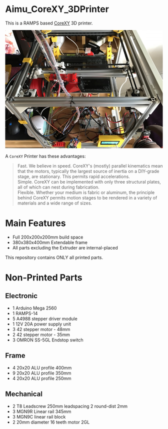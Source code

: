 # Aimu_CoreXY_3DPrinter

This is a RAMPS based [CoreXY](http://www.corexy.com/theory.html) 3D printer.  

![CoreXY](https://github.com/KanameAimu/Aimu_CoreXY_3DPrinter/raw/master/doc/IMG_1511.jpg) 

A `CoreXY` Printer has these advantages:  
> Fast. We believe in speed. CoreXY's (mostly) parallel kinematics mean that the motors, typically the largest source of inertia on a DIY-grade stage, are stationary. This permits rapid accelerations.  
> Simple. CoreXY can be implemented with only three structural plates, all of which can nest during fabrication.  
> Flexible. Whether your medium is fabric or aluminum, the principle behind CoreXY permits motion stages to be rendered in a variety of materials and a wide range of sizes.  

Main Features
=========================
* Full 200x200x200mm build space
* 380x380x400mm Extendable frame
* All parts excluding the Extruder are internal-placed

This repository contains ONLY all printed parts.

Non-Printed Parts
=========================

Electronic
-------------------------
* 1  Arduino Mega 2560
* 1  RAMPS-14
* 5  A4988 stepper driver module
* 1  12V 20A power supply unit
* 3  42 stepper motor - 48mm
* 2  42 stepper motor - 35mm
* 3  OMRON SS-5GL Endstop switch

Frame
-------------------------
* 4  20x20 ALU profile 400mm
* 9  20x20 ALU profile 350mm
* 4  20x20 ALU profile 250mm

Mechanical
-------------------------
* 2  T8 Leadscrew 250mm leadspacing 2 round-dist 2mm
* 3  MGN9R Linear rail 345mm
* 3  MGN9C linear rail block
* 2  20mm diameter 16 teeth motor 2GL 
